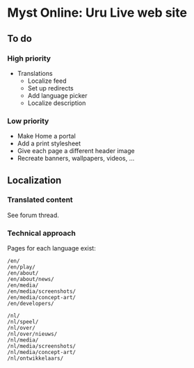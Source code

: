 Myst Online: Uru Live web site
==============================

To do
-----

### High priority

* Translations
	* Localize feed
	* Set up redirects
	* Add language picker
	* Localize description

### Low priority

* Make Home a portal
* Add a print stylesheet
* Give each page a different header image
* Recreate banners, wallpapers, videos, …

Localization
------------

### Translated content

See forum thread.

### Technical approach

Pages for each language exist:

	/en/
	/en/play/
	/en/about/
	/en/about/news/
	/en/media/
	/en/media/screenshots/
	/en/media/concept-art/
	/en/developers/

	/nl/
	/nl/speel/
	/nl/over/
	/nl/over/nieuws/
	/nl/media/
	/nl/media/screenshots/
	/nl/media/concept-art/
	/nl/ontwikkelaars/
